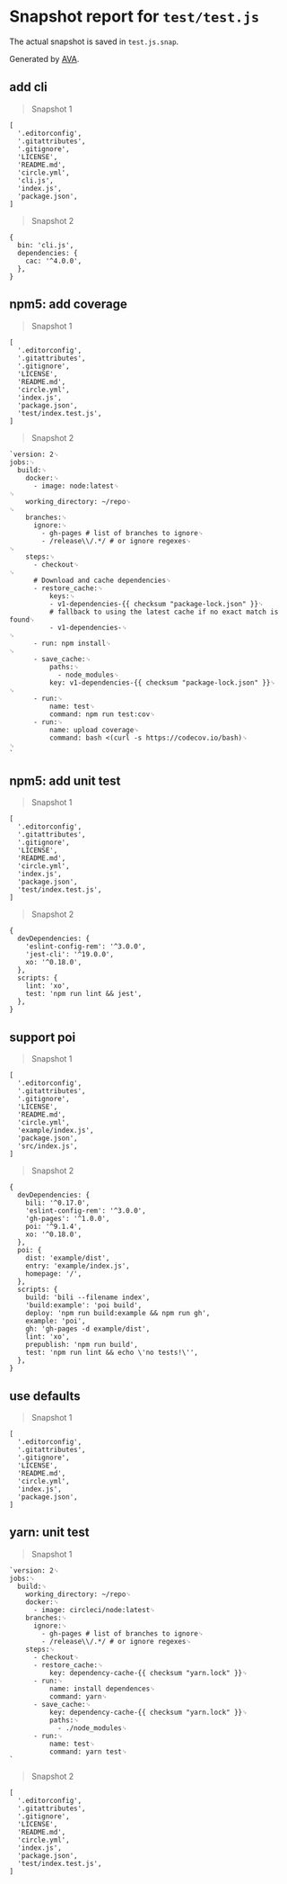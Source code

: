# Snapshot report for `test/test.js`

The actual snapshot is saved in `test.js.snap`.

Generated by [AVA](https://ava.li).

## add cli

> Snapshot 1

    [
      '.editorconfig',
      '.gitattributes',
      '.gitignore',
      'LICENSE',
      'README.md',
      'circle.yml',
      'cli.js',
      'index.js',
      'package.json',
    ]

> Snapshot 2

    {
      bin: 'cli.js',
      dependencies: {
        cac: '^4.0.0',
      },
    }

## npm5: add coverage

> Snapshot 1

    [
      '.editorconfig',
      '.gitattributes',
      '.gitignore',
      'LICENSE',
      'README.md',
      'circle.yml',
      'index.js',
      'package.json',
      'test/index.test.js',
    ]

> Snapshot 2

    `version: 2␊
    jobs:␊
      build:␊
        docker:␊
          - image: node:latest␊
    ␊
        working_directory: ~/repo␊
    ␊
        branches:␊
          ignore:␊
            - gh-pages # list of branches to ignore␊
            - /release\\/.*/ # or ignore regexes␊
    ␊
        steps:␊
          - checkout␊
    ␊
          # Download and cache dependencies␊
          - restore_cache:␊
              keys:␊
              - v1-dependencies-{{ checksum "package-lock.json" }}␊
              # fallback to using the latest cache if no exact match is found␊
              - v1-dependencies-␊
    ␊
          - run: npm install␊
    ␊
          - save_cache:␊
              paths:␊
                - node_modules␊
              key: v1-dependencies-{{ checksum "package-lock.json" }}␊
    ␊
          - run:␊
              name: test␊
              command: npm run test:cov␊
          - run:␊
              name: upload coverage␊
              command: bash <(curl -s https://codecov.io/bash)␊
    ␊
    `

## npm5: add unit test

> Snapshot 1

    [
      '.editorconfig',
      '.gitattributes',
      '.gitignore',
      'LICENSE',
      'README.md',
      'circle.yml',
      'index.js',
      'package.json',
      'test/index.test.js',
    ]

> Snapshot 2

    {
      devDependencies: {
        'eslint-config-rem': '^3.0.0',
        'jest-cli': '^19.0.0',
        xo: '^0.18.0',
      },
      scripts: {
        lint: 'xo',
        test: 'npm run lint && jest',
      },
    }

## support poi

> Snapshot 1

    [
      '.editorconfig',
      '.gitattributes',
      '.gitignore',
      'LICENSE',
      'README.md',
      'circle.yml',
      'example/index.js',
      'package.json',
      'src/index.js',
    ]

> Snapshot 2

    {
      devDependencies: {
        bili: '^0.17.0',
        'eslint-config-rem': '^3.0.0',
        'gh-pages': '^1.0.0',
        poi: '^9.1.4',
        xo: '^0.18.0',
      },
      poi: {
        dist: 'example/dist',
        entry: 'example/index.js',
        homepage: '/',
      },
      scripts: {
        build: 'bili --filename index',
        'build:example': 'poi build',
        deploy: 'npm run build:example && npm run gh',
        example: 'poi',
        gh: 'gh-pages -d example/dist',
        lint: 'xo',
        prepublish: 'npm run build',
        test: 'npm run lint && echo \'no tests!\'',
      },
    }

## use defaults

> Snapshot 1

    [
      '.editorconfig',
      '.gitattributes',
      '.gitignore',
      'LICENSE',
      'README.md',
      'circle.yml',
      'index.js',
      'package.json',
    ]

## yarn: unit test

> Snapshot 1

    `version: 2␊
    jobs:␊
      build:␊
        working_directory: ~/repo␊
        docker:␊
          - image: circleci/node:latest␊
        branches:␊
          ignore:␊
            - gh-pages # list of branches to ignore␊
            - /release\\/.*/ # or ignore regexes␊
        steps:␊
          - checkout␊
          - restore_cache:␊
              key: dependency-cache-{{ checksum "yarn.lock" }}␊
          - run:␊
              name: install dependences␊
              command: yarn␊
          - save_cache:␊
              key: dependency-cache-{{ checksum "yarn.lock" }}␊
              paths:␊
                - ./node_modules␊
          - run:␊
              name: test␊
              command: yarn test␊
    `

> Snapshot 2

    [
      '.editorconfig',
      '.gitattributes',
      '.gitignore',
      'LICENSE',
      'README.md',
      'circle.yml',
      'index.js',
      'package.json',
      'test/index.test.js',
    ]
